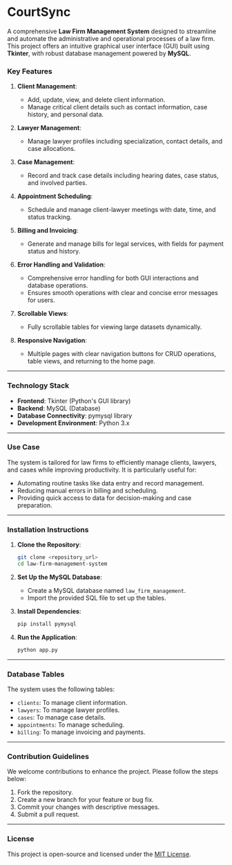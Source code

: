 # CourtSync

A comprehensive **Law Firm Management System** designed to streamline and automate the administrative and operational processes of a law firm. This project offers an intuitive graphical user interface (GUI) built using **Tkinter**, with robust database management powered by **MySQL**. 

### **Key Features**
1. **Client Management**:
   - Add, update, view, and delete client information.
   - Manage critical client details such as contact information, case history, and personal data.

2. **Lawyer Management**:
   - Manage lawyer profiles including specialization, contact details, and case allocations.

3. **Case Management**:
   - Record and track case details including hearing dates, case status, and involved parties.

4. **Appointment Scheduling**:
   - Schedule and manage client-lawyer meetings with date, time, and status tracking.

5. **Billing and Invoicing**:
   - Generate and manage bills for legal services, with fields for payment status and history.

6. **Error Handling and Validation**:
   - Comprehensive error handling for both GUI interactions and database operations.
   - Ensures smooth operations with clear and concise error messages for users.

7. **Scrollable Views**:
   - Fully scrollable tables for viewing large datasets dynamically.

8. **Responsive Navigation**:
   - Multiple pages with clear navigation buttons for CRUD operations, table views, and returning to the home page.

---

### **Technology Stack**
- **Frontend**: Tkinter (Python's GUI library)
- **Backend**: MySQL (Database)
- **Database Connectivity**: pymysql library
- **Development Environment**: Python 3.x

---

### **Use Case**
The system is tailored for law firms to efficiently manage clients, lawyers, and cases while improving productivity. It is particularly useful for:
- Automating routine tasks like data entry and record management.
- Reducing manual errors in billing and scheduling.
- Providing quick access to data for decision-making and case preparation.

---

### **Installation Instructions**
1. **Clone the Repository**:
   ```bash
   git clone <repository_url>
   cd law-firm-management-system
   ```

2. **Set Up the MySQL Database**:
   - Create a MySQL database named `law_firm_management`.
   - Import the provided SQL file to set up the tables.

3. **Install Dependencies**:
   ```bash
   pip install pymysql
   ```

4. **Run the Application**:
   ```bash
   python app.py
   ```

---

### **Database Tables**
The system uses the following tables:
- `clients`: To manage client information.
- `lawyers`: To manage lawyer profiles.
- `cases`: To manage case details.
- `appointments`: To manage scheduling.
- `billing`: To manage invoicing and payments.

---

### **Contribution Guidelines**
We welcome contributions to enhance the project. Please follow the steps below:
1. Fork the repository.
2. Create a new branch for your feature or bug fix.
3. Commit your changes with descriptive messages.
4. Submit a pull request.

---

### **License**
This project is open-source and licensed under the [MIT License](LICENSE).
